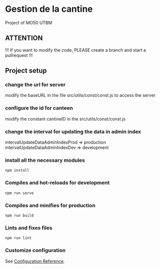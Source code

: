 # Gestion de la cantine
Project of MO50 UTBM

## ATTENTION
!!! If you want to modify the code, PLEASE create a branch and start a pullrequest !!!


## Project setup

### change the url for server
modify the baseURL in the file src/utils/const/const.js to access the server
### configure the id for canteen
modify the constant cantineID in the src/utils/const/const.js
### change the interval for updating the data in admin index
intervalUpdateDataAdminIndexProd => production
intervalUpdateDataAdminIndexDev => development

### install all the necessary modules 
```
npm install
```

### Compiles and hot-reloads for development
```
npm run serve
```

### Compiles and minifies for production
```
npm run build
```

### Lints and fixes files
```
npm run lint
```

### Customize configuration
See [Configuration Reference](https://cli.vuejs.org/config/).
